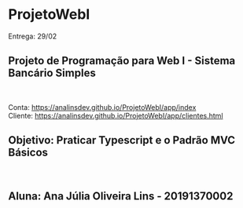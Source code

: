 # ProjetoWebI

Entrega: 29/02
<h2>Projeto de Programação para Web I - Sistema Bancário Simples </h2>
<br>

Conta: https://analinsdev.github.io/ProjetoWebI/app/index <br>
Cliente: https://analinsdev.github.io/ProjetoWebI/app/clientes.html
<br>

<h2>Objetivo: Praticar Typescript e o Padrão MVC Básicos</h2>
<br>
<h2>Aluna: Ana Júlia Oliveira Lins - 20191370002</h2>
